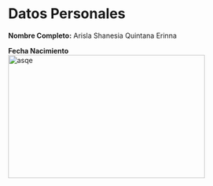 <h1>Datos Personales</h1>
<p><strong>Nombre Completo:</strong> Arisla Shanesia Quintana Erinna 
<p><strong>Fecha Nacimiento</strong> 
<img src="C:\Users\QUIMICAINF11\Downloads\asqe\asqe.jpg" alt="asqe" width="400" height="250" />
